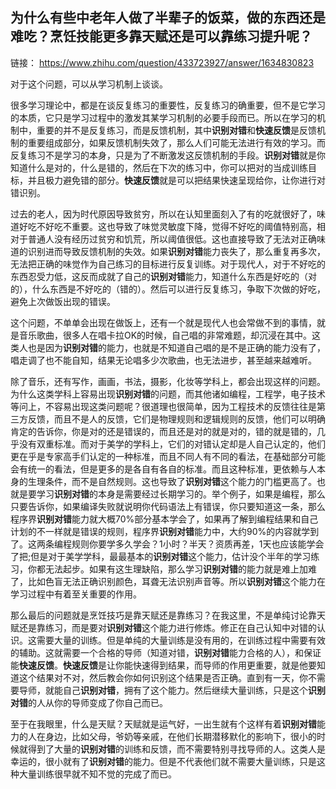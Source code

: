 ## 为什么有些中老年人做了半辈子的饭菜，做的东西还是难吃？烹饪技能更多靠天赋还是可以靠练习提升呢？
链接： https://www.zhihu.com/question/433723927/answer/1634830823

对于这个问题，可以从学习机制上谈谈。

很多学习理论中，都是在谈反复练习的重要性，反复练习的确重要，但不是它学习的本质，它只是学习过程中的激发其某学习机制的必要手段而已。所以在学习的机制中，重要的并不是反复练习，而是反馈机制，其中**识别对错**和**快速反馈**是反馈机制的重要组成部分，如果反馈机制失效了，那么人们可能无法进行有效的学习。而反复练习不是学习的本身，只是为了不断激发这反馈机制的手段。**识别对错**就是你知道什么是对的，什么是错的，然后在下次的练习中，你可以把对的当成训练目标，并且极力避免错的部分。**快速反馈**就是可以把结果快速呈现给你，让你进行对错识别。

过去的老人，因为时代原因导致贫穷，所以在认知里面刻入了有的吃就很好了，味道好吃不好吃不重要。这也导致了味觉灵敏度下降，觉得不好吃的阈值特别高，相对于普通人没有经历过贫穷和饥荒，所以阈值很低。这也直接导致了无法对正确味道的识别进而导致反馈机制的失效。如果**识别对错**能力丧失了，那么重复再多次，无法把正确的味觉作为自己练习的目标进行反复训练。对于现代人，对于不好吃的东西忍受力低，这反而成就了自己的**识别对错**能力，知道什么东西是好吃的（对的），什么东西是不好吃的（错的）。然后可以进行反复练习，争取下次做的好吃，避免上次做饭出现的错误。

这个问题，不单单会出现在做饭上，还有一个就是现代人也会常做不到的事情，就是音乐歌曲，很多人在唱卡拉OK的时候，自己唱的非常难题，却沉浸在其中。这类人也是因为**识别对错**的能力，也就是不知道自己唱的是不是正确的能力没有了，唱走调了也不能自知，结果无论唱多少次歌曲，也无法进步，甚至越来越难听。

除了音乐，还有写作，画画，书法，摄影，化妆等学科上，都会出现这样的问题。为什么这类学科上容易出现**识别对错**的问题，而其他诸如编程，工程学，电子技术等问上，不容易出现这类问题呢？很道理也很简单，因为工程技术的反馈往往是第三方反馈，而且不是人的反馈，它们是物理规则和逻辑规则的反馈，他们可以明确肯定的告诉你，你是对的还是错误的，而且还是对的就是对的，错的就是错的，几乎没有双重标准。而对于美学的学科上，它们的对错认定却是人自己认定的，他们更在乎是专家高手们认定的一种标准，而且不同人有不同的看法，在基础部分可能会有统一的看法，但是更多的是各自有各自的标准。而且这种标准，更依赖与人本身的生理条件，而不是自然规则。这也导致了**识别对错**这个能力的门槛更高了。也就是要学习**识别对错**的本身是需要经过长期学习的。举个例子，如果是编程，那么只要告诉你，如果编译失败就说明你代码语法上有错误，你只要知道这一条，那么程序界**识别对错**能力就大概70%部分基本学会了，如果再了解到编程结果和自己计划的不一样就是错误的规则，程序界**识别对错**能力中，大约90%的内容就学到了。这两条编程规则你要学多久学会？1小时？半天？资质再差，1天也应该能学会了把;但是对于美学学科，最最基本的**识别对错**这个能力，估计没个半年的学习练习，你都无法起步。如果有这生理缺陷，那么学习**识别对错**的能力就是难上加难了，比如色盲无法正确识别颜色，耳聋无法识别声音等。所以**识别对错**这个能力在学习过程中有着至关重要的作用。

那么最后的问题就是烹饪技巧是靠天赋还是靠练习？在我这里，不是单纯讨论靠天赋还是靠练习，而是要对**识别对错**这个能力进行修炼。修正在自己认知中对错的认识。这需要大量的训练。但是单纯的大量训练是没有用的，在训练过程中需要有效的辅助。这就需要一个合格的导师（知道对错，**识别对错**能力合格的人），和保证能**快速反馈**。**快速反馈**是让你能快速得到结果，而导师的作用更重要，就是他要知道这个结果对不对，然后教会你如何识别这个结果是否正确。直到有一天，你不需要导师，就能自己**识别对错**，拥有了这个能力。然后继续大量训练，只是这个**识别对错**的人从你的导师变成了你自己而已。

至于在我眼里，什么是天赋？天赋就是运气好，一出生就有个这样有着**识别对错**能力的人在身边，比如父母，爷奶等亲戚，在他们长期潜移默化的影响下，很小的时候就得到了大量的**识别对错**的训练和反馈，而不需要特别寻找导师的人。这类人是幸运的，很小就有了**识别对错**的能力。但是不代表他们就不需要大量训练，只是这种大量训练很早就不知不觉的完成了而已。